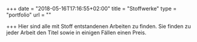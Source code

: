 +++
date = "2018-05-16T17:16:55+02:00"
title = "Stoffwerke"
type = "portfolio"
url = ""

+++
Hier sind alle mit Stoff entstandenen Arbeiten zu finden. Sie finden zu jeder Arbeit den Titel sowie in einigen Fällen einen Preis.